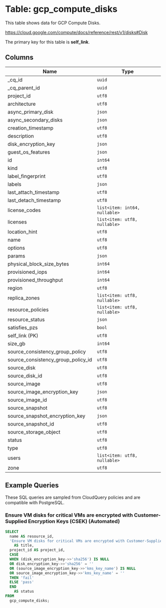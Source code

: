 # Table: gcp_compute_disks

This table shows data for GCP Compute Disks.

https://cloud.google.com/compute/docs/reference/rest/v1/disks#Disk

The primary key for this table is **self_link**.

## Columns

| Name          | Type          |
| ------------- | ------------- |
|_cq_id|`uuid`|
|_cq_parent_id|`uuid`|
|project_id|`utf8`|
|architecture|`utf8`|
|async_primary_disk|`json`|
|async_secondary_disks|`json`|
|creation_timestamp|`utf8`|
|description|`utf8`|
|disk_encryption_key|`json`|
|guest_os_features|`json`|
|id|`int64`|
|kind|`utf8`|
|label_fingerprint|`utf8`|
|labels|`json`|
|last_attach_timestamp|`utf8`|
|last_detach_timestamp|`utf8`|
|license_codes|`list<item: int64, nullable>`|
|licenses|`list<item: utf8, nullable>`|
|location_hint|`utf8`|
|name|`utf8`|
|options|`utf8`|
|params|`json`|
|physical_block_size_bytes|`int64`|
|provisioned_iops|`int64`|
|provisioned_throughput|`int64`|
|region|`utf8`|
|replica_zones|`list<item: utf8, nullable>`|
|resource_policies|`list<item: utf8, nullable>`|
|resource_status|`json`|
|satisfies_pzs|`bool`|
|self_link (PK)|`utf8`|
|size_gb|`int64`|
|source_consistency_group_policy|`utf8`|
|source_consistency_group_policy_id|`utf8`|
|source_disk|`utf8`|
|source_disk_id|`utf8`|
|source_image|`utf8`|
|source_image_encryption_key|`json`|
|source_image_id|`utf8`|
|source_snapshot|`utf8`|
|source_snapshot_encryption_key|`json`|
|source_snapshot_id|`utf8`|
|source_storage_object|`utf8`|
|status|`utf8`|
|type|`utf8`|
|users|`list<item: utf8, nullable>`|
|zone|`utf8`|

## Example Queries

These SQL queries are sampled from CloudQuery policies and are compatible with PostgreSQL.

### Ensure VM disks for critical VMs are encrypted with Customer-Supplied Encryption Keys (CSEK) (Automated)

```sql
SELECT
  name AS resource_id,
  'Ensure VM disks for critical VMs are encrypted with Customer-Supplied Encryption Keys (CSEK) (Automated)'
    AS title,
  project_id AS project_id,
  CASE
  WHEN (disk_encryption_key->>'sha256') IS NULL
  OR disk_encryption_key->>'sha256' = ''
  OR (source_image_encryption_key->>'kms_key_name') IS NULL
  OR source_image_encryption_key->>'kms_key_name' = ''
  THEN 'fail'
  ELSE 'pass'
  END
    AS status
FROM
  gcp_compute_disks;
```


